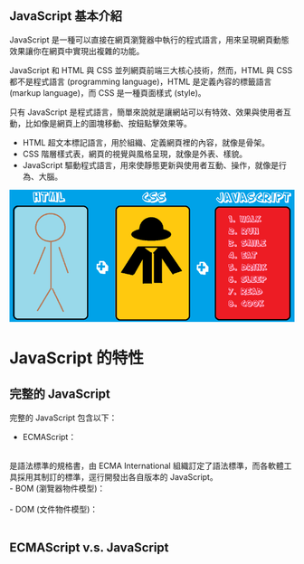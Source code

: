 ## JavaScript 基本介紹

JavaScript 是一種可以直接在網頁瀏覽器中執行的程式語言，用來呈現網頁動態效果讓你在網頁中實現出複雜的功能。

JavaScript 和 HTML 與 CSS 並列網頁前端三大核心技術，然而，HTML 與 CSS 都不是程式語言 (programming language)，HTML 是定義內容的標籤語言 (markup language)，而 CSS 是一種頁面樣式 (style)。

只有 JavaScript 是程式語言，簡單來說就是讓網站可以有特效、效果與使用者互動，比如像是網頁上的圖塊移動、按鈕點擊效果等。

- HTML 超文本標記語言，用於組織、定義網頁裡的內容，就像是骨架。
- CSS 階層樣式表，網頁的視覺與風格呈現，就像是外表、樣貌。
- JavaScript 驅動程式語言，用來使靜態更新與使用者互動、操作，就像是行為、大腦。

<img src="/assets/md/img/html_css_js.png" alt="HTML、CSS、JS" class="imgCenter middleImg">

# JavaScript 的特性



## 完整的 JavaScript

完整的 JavaScript 包含以下：

- ECMAScript： 
<br>
是語法標準的規格書，由 ECMA International 組織訂定了語法標準，而各軟體工具採用其制訂的標準，逕行開發出各自版本的 JavaScript。
<br>
- BOM (瀏覽器物件模型)：
<br>

<br>
- DOM (文件物件模型)：
<br>

<br>


## ECMAScript v.s. JavaScript


